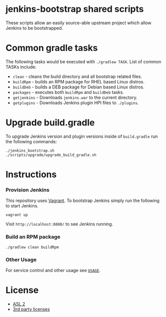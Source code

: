 # jenkins-bootstrap shared scripts

These scripts allow an easily source-able upstream project which allow Jenkins
to be bootstrapped.

# Common gradle tasks

The following tasks would be executed with `./gradlew TASK`.  List of common
TASKs include:

- `clean` - cleans the build directory and all bootstrap related files.
- `buildRpm` - builds an RPM package for RHEL based Linux distros.
- `buildDeb` - builds a DEB package for Debian based Linux distros.
- `packages` - executes both `buildRpm` and `buildDeb` tasks.
- `getjenkins` - Downloads `jenkins.war` to the current directory.
- `getplugins` - Downloads Jenkins plugin HPI files to `./plugins`.

# Upgrade build.gradle

To upgrade Jenkins version and plugin versions inside of `build.gradle` run the
following commands:

    ./jenkins_bootstrap.sh
    ./scripts/upgrade/upgrade_build_gradle.sh

# Instructions

### Provision Jenkins

This repository uses [Vagrant][vagrant].  To bootstrap Jenkins simply run the
following to start Jenkins.

    vagrant up

Visit `http://localhost:8080/` to see Jenkins running.

### Build an RPM package

    ./gradlew clean buildRpm

### Other Usage

For service control and other usage see [`USAGE`](USAGE.md).

# License

* [ASL 2](LICENSE)
* [3rd party licenses](3rd_party)

[vagrant]: https://www.vagrantup.com/
